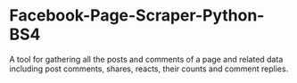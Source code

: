 # Facebook-Page-Scraper-Python-BS4
A tool for gathering all the posts and comments of a page and related data including post comments, shares, reacts, their counts and comment replies.
